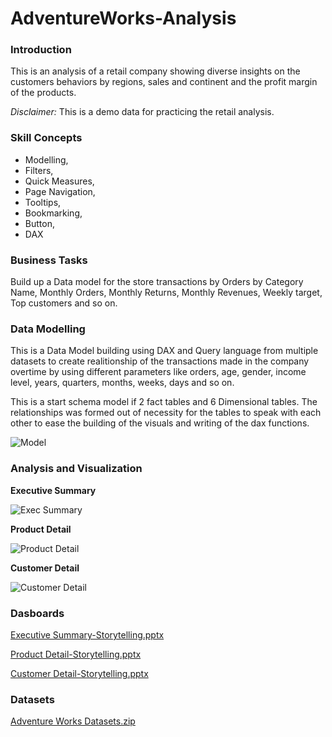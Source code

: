 # AdventureWorks-Analysis

### Introduction 
This is an analysis of a retail company showing diverse insights on the customers behaviors by regions, sales and continent and the profit margin of the products.

_Disclaimer:_ This is a demo data for practicing the retail analysis.

### Skill Concepts 

- Modelling,
- Filters, 
- Quick Measures, 
- Page Navigation,
- Tooltips,
- Bookmarking,
- Button,
- DAX


### Business Tasks 

Build up a Data model for the store transactions by Orders by Category Name, Monthly Orders, Monthly Returns, Monthly Revenues, Weekly target, Top customers and so on.

### Data Modelling 

This is a Data Model building using DAX and Query language from multiple datasets to create realitionship of the transactions made in the company overtime by using different parameters like orders, age, gender, income level, years, quarters, months, weeks, days and so on.

This is a start schema model if 2 fact tables and 6 Dimensional tables. The relationships was formed out of necessity for the tables to speak with each other to ease the building of the visuals and writing of the dax functions. 

![Model](https://github.com/AbdulAfeez001/AdventureWorks-Analysis/assets/97398702/ae61b7b9-f5e7-4e4f-b832-d1a7822f561d)



### Analysis and Visualization 

**Executive Summary**

![Exec Summary](https://github.com/AbdulAfeez001/AdventureWorks-Analysis/assets/97398702/42a14379-7646-4abb-9509-b1b81c2c9792)


**Product Detail**

![Product Detail](https://github.com/AbdulAfeez001/AdventureWorks-Analysis/assets/97398702/5d360ca2-164d-44dc-8437-53d80b72e082)


**Customer Detail**

![Customer Detail](https://github.com/AbdulAfeez001/AdventureWorks-Analysis/assets/97398702/491b0716-092b-48a2-9368-e56a45724c7c)


### Dasboards

[Executive Summary-Storytelling.pptx](https://github.com/AbdulAfeez001/AdventureWorks-Analysis/files/11361833/Executive.Summary-Storytelling.pptx)
 
 
 [Product Detail-Storytelling.pptx](https://github.com/AbdulAfeez001/AdventureWorks-Analysis/files/11361835/Product.Detail-Storytelling.pptx)

[Customer Detail-Storytelling.pptx](https://github.com/AbdulAfeez001/AdventureWorks-Analysis/files/11361836/Customer.Detail-Storytelling.pptx)

### Datasets

[Adventure Works Datasets.zip](https://github.com/AbdulAfeez001/AdventureWorks-Analysis/files/11361846/Adventure.Works.Datasets.zip)
